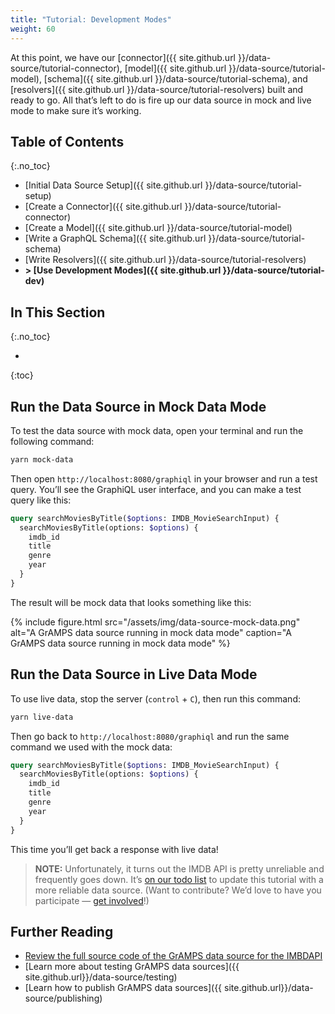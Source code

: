 ```yaml
---
title: "Tutorial: Development Modes"
weight: 60
---
```


At this point, we have our [connector]({{ site.github.url }}/data-source/tutorial-connector), [model]({{ site.github.url }}/data-source/tutorial-model), [schema]({{ site.github.url }}/data-source/tutorial-schema), and [resolvers]({{ site.github.url }}/data-source/tutorial-resolvers) built and ready to go. All that’s left to do is fire up our data source in mock and live mode to make sure it’s working.

## Table of Contents
{:.no_toc}

-   [Initial Data Source Setup]({{ site.github.url }}/data-source/tutorial-setup)
-   [Create a Connector]({{ site.github.url }}/data-source/tutorial-connector)
-   [Create a Model]({{ site.github.url }}/data-source/tutorial-model)
-   [Write a GraphQL Schema]({{ site.github.url }}/data-source/tutorial-schema)
-   [Write Resolvers]({{ site.github.url }}/data-source/tutorial-resolvers)
-   **> [Use Development Modes]({{ site.github.url }}/data-source/tutorial-dev)**

## In This Section
{:.no_toc}

- 
{:toc}

## Run the Data Source in Mock Data Mode

To test the data source with mock data, open your terminal and run the following command:

```bash
yarn mock-data
```

Then open `http://localhost:8080/graphiql` in your browser and run a test query. You’ll see the GraphiQL user interface, and you can make a test query like this:

```graphql
query searchMoviesByTitle($options: IMDB_MovieSearchInput) {
  searchMoviesByTitle(options: $options) {
    imdb_id
    title
    genre
    year
  }
}
```

The result will be mock data that looks something like this:

{% include figure.html
   src="/assets/img/data-source-mock-data.png"
   alt="A GrAMPS data source running in mock data mode"
   caption="A GrAMPS data source running in mock data mode"
%}

## Run the Data Source in Live Data Mode

To use live data, stop the server (`control` + `C`), then run this command:

```bash
yarn live-data
```

Then go back to `http://localhost:8080/graphiql` and run the same command we used with the mock data:

```graphql
query searchMoviesByTitle($options: IMDB_MovieSearchInput) {
  searchMoviesByTitle(options: $options) {
    imdb_id
    title
    genre
    year
  }
}
```

This time you’ll get back a response with live data!

> **NOTE:** Unfortunately, it turns out the IMDB API is pretty unreliable and 
> frequently goes down. It’s 
> [on our todo list](https://github.com/gramps-graphql/gramps-express/issues/31)
> to update this tutorial with a more reliable data source. (Want to contribute?
> We’d love to have you participate — 
> [get involved](https://github.com/gramps-graphql/gramps-express/issues/31)!)

## Further Reading

-   [Review the full source code of the GrAMPS data source for the IMBDAPI](https://github.com/gramps-graphql/data-source-imdbapi)
-   [Learn more about testing GrAMPS data sources]({{ site.github.url}}/data-source/testing)
-   [Learn how to publish GrAMPS data sources]({{ site.github.url}}/data-source/publishing)
